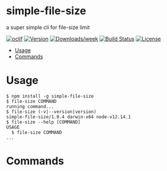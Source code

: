simple-file-size
=========

a super simple cli for file-size limit

[![oclif](https://img.shields.io/badge/cli-oclif-brightgreen.svg)](https://oclif.io)
[![Version](https://img.shields.io/npm/v/file-size.svg)](https://npmjs.org/package/file-size)
[![Downloads/week](https://img.shields.io/npm/dw/file-size.svg)](https://npmjs.org/package/file-size)
[![Build Status](https://travis-ci.org/cbbfcd/file-size.svg?branch=master)](https://travis-ci.org/cbbfcd/file-size)
[![License](https://img.shields.io/npm/l/file-size.svg)](https://github.com/cbbfcd/file-size/blob/master/package.json)

<!-- toc -->
* [Usage](#usage)
* [Commands](#commands)
<!-- tocstop -->


# Usage
<!-- usage -->
```sh-session
$ npm install -g simple-file-size
$ file-size COMMAND
running command...
$ file-size (-v|--version|version)
simple-file-size/1.0.4 darwin-x64 node-v12.14.1
$ file-size --help [COMMAND]
USAGE
  $ file-size COMMAND
...
```
<!-- usagestop -->


# Commands
<!-- commands -->

<!-- commandsstop -->

